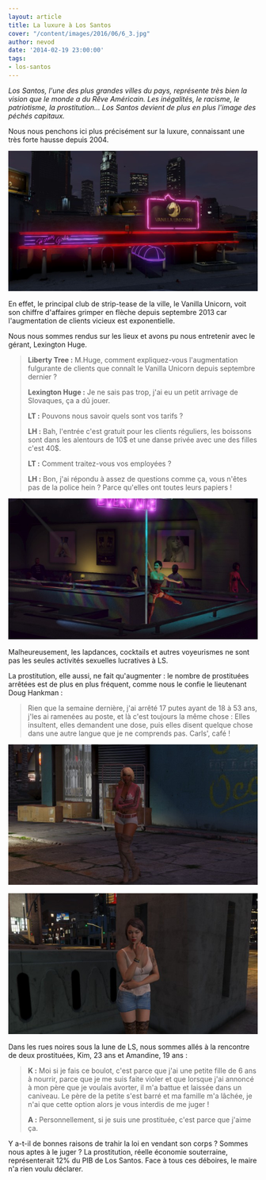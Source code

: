 ```yaml
---
layout: article
title: La luxure à Los Santos
cover: "/content/images/2016/06/6_3.jpg"
author: nevod
date: '2014-02-19 23:00:00'
tags:
- los-santos
---
```


_Los Santos, l'une des plus grandes villes du pays, représente très bien la vision que le monde a du Rêve Américain. Les inégalités, le racisme, le patriotisme, la prostitution... Los Santos devient de plus en plus l'image des péchés capitaux._

Nous nous penchons ici plus précisément sur la luxure, connaissant une très forte hausse depuis 2004.

![Le Vanilla Unicorn.](  /content/images/2016/06/6.jpg)

En effet, le principal club de strip-tease de la ville, le Vanilla Unicorn, voit son chiffre d'affaires grimper en flèche depuis septembre 2013 car l'augmentation de clients vicieux est exponentielle.

Nous nous sommes rendus sur les lieux et avons pu nous entretenir avec le gérant, Lexington Huge.

> **Liberty Tree :** M.Huge, comment expliquez-vous l'augmentation fulgurante de clients que connaît le Vanilla Unicorn depuis septembre dernier ?
> 
> **Lexington Huge :** Je ne sais pas trop, j'ai eu un petit arrivage de Slovaques, ça a dû jouer.
> 
> **LT :** Pouvons nous savoir quels sont vos tarifs ?
> 
> **LH :** Bah, l'entrée c'est gratuit pour les clients réguliers, les boissons sont dans les alentours de 10$ et une danse privée avec une des filles c'est 40$.
> 
> **LT :** Comment traitez-vous vos employées ?
> 
> **LH :** Bon, j'ai répondu à assez de questions comme ça, vous n'êtes pas de la police hein ? Parce qu'elles ont toutes leurs papiers !

![Photo exclusive de l'intérieur du Vanilla Unicorn.](  /content/images/2016/06/6_2.jpg)

Malheureusement, les lapdances, cocktails et autres voyeurismes ne sont pas les seules activités sexuelles lucratives à LS.

La prostitution, elle aussi, ne fait qu'augmenter : le nombre de prostituées arrêtées est de plus en plus fréquent, comme nous le confie le lieutenant Doug Hankman :

> Rien que la semaine dernière, j'ai arrêté 17 putes ayant de 18 à 53 ans, j'les ai ramenées au poste, et là c'est toujours la même chose : Elles insultent, elles demandent une dose, puis elles disent quelque chose dans une autre langue que je ne comprends pas. Carls', café !

![Kim, prostituée](  /content/images/2016/06/6_1.jpg)

![Amandine, prostituée](  /content/images/2016/06/6_4.jpg)

Dans les rues noires sous la lune de LS, nous sommes allés à la rencontre de deux prostituées, Kim, 23 ans et Amandine, 19 ans :

> **K :** Moi si je fais ce boulot, c'est parce que j'ai une petite fille de 6 ans à nourrir, parce que je me suis faite violer et que lorsque j'ai annoncé à mon père que je voulais avorter, il m'a battue et laissée dans un caniveau. Le père de la petite s'est barré et ma famille m'a lâchée, je n'ai que cette option alors je vous interdis de me juger !
> 
> **A :** Personnellement, si je suis une prostituée, c'est parce que j'aime ça.

Y a-t-il de bonnes raisons de trahir la loi en vendant son corps ? Sommes nous aptes à le juger ? La prostitution, réelle économie souterraine, représenterait 12% du PIB de Los Santos. Face à tous ces déboires, le maire n'a rien voulu déclarer.

<!--kg-card-end: markdown-->
